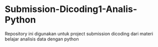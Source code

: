 # Submission-Dicoding1-Analis-Python
Repository ini digunakan untuk project submission dicoding dari materi belajar analisis data dengan python
